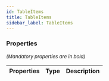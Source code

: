 ```yaml
---
id: TableItems
title: TableItems
sidebar_label: TableItems
---
```




### Properties

<font size="2"><i>(Mandatory properties are in bold)</i></font>

| Properties | Type | Description |
| --------- | ---- | ----------- |
